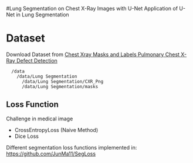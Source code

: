 #Lung Segmentation on Chest X-Ray Images with U-Net
Application of U-Net in Lung Segmentation

# Dataset
Download Dataset from [Chest Xray Masks and Labels Pulmonary Chest X-Ray Defect Detection](https://www.kaggle.com/nikhilpandey360/chest-xray-masks-and-labels)

```
  /data
    /data/Lung Segmentation
      /data/Lung Segmentation/CXR_Png
      /data/Lung Segmentation/masks
```

## Loss Function
Challenge in medical image<br>

- CrossEntropyLoss (Naive Method) <br>
- Dice Loss <br>
  
Different segmentation loss functions implemented in: https://github.com/JunMa11/SegLoss
